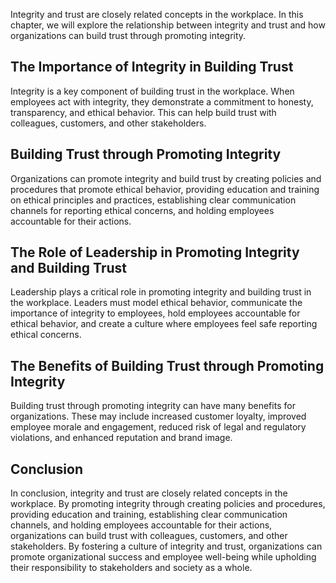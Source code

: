 
Integrity and trust are closely related concepts in the workplace. In this chapter, we will explore the relationship between integrity and trust and how organizations can build trust through promoting integrity.

The Importance of Integrity in Building Trust
---------------------------------------------

Integrity is a key component of building trust in the workplace. When employees act with integrity, they demonstrate a commitment to honesty, transparency, and ethical behavior. This can help build trust with colleagues, customers, and other stakeholders.

Building Trust through Promoting Integrity
------------------------------------------

Organizations can promote integrity and build trust by creating policies and procedures that promote ethical behavior, providing education and training on ethical principles and practices, establishing clear communication channels for reporting ethical concerns, and holding employees accountable for their actions.

The Role of Leadership in Promoting Integrity and Building Trust
----------------------------------------------------------------

Leadership plays a critical role in promoting integrity and building trust in the workplace. Leaders must model ethical behavior, communicate the importance of integrity to employees, hold employees accountable for ethical behavior, and create a culture where employees feel safe reporting ethical concerns.

The Benefits of Building Trust through Promoting Integrity
----------------------------------------------------------

Building trust through promoting integrity can have many benefits for organizations. These may include increased customer loyalty, improved employee morale and engagement, reduced risk of legal and regulatory violations, and enhanced reputation and brand image.

Conclusion
----------

In conclusion, integrity and trust are closely related concepts in the workplace. By promoting integrity through creating policies and procedures, providing education and training, establishing clear communication channels, and holding employees accountable for their actions, organizations can build trust with colleagues, customers, and other stakeholders. By fostering a culture of integrity and trust, organizations can promote organizational success and employee well-being while upholding their responsibility to stakeholders and society as a whole.
